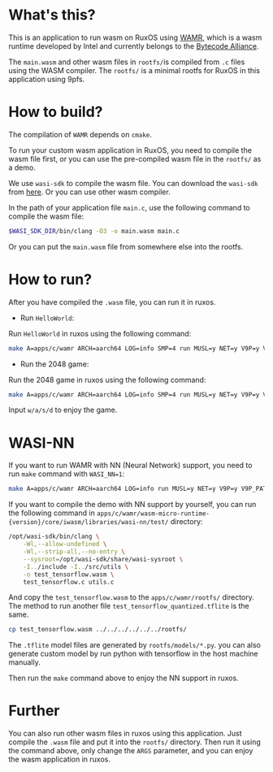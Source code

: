 
# What's this?

This is an application to run wasm on RuxOS using [WAMR](https://github.com/bytecodealliance/wasm-micro-runtime), which is a wasm runtime developed by Intel and currently belongs to the [Bytecode Alliance](https://github.com/bytecodealliance).

The `main.wasm` and other wasm files  in `rootfs/`is compiled from `.c` files using the WASM compiler. The `rootfs/` is a minimal rootfs for RuxOS in this application using 9pfs.

# How to build?

The compilation of `WAMR` depends on `cmake`.

To run your custom wasm application in RuxOS, you need to compile the wasm file first, or you can use the pre-compiled wasm file in the `rootfs/` as a demo.

We use `wasi-sdk` to compile the wasm file. You can download the `wasi-sdk` from [here](https://github.com/WebAssembly/wasi-sdk). Or you can use other wasm compiler.

In the path of your application file `main.c`, use the following command to compile the wasm file:

```bash
$WASI_SDK_DIR/bin/clang -O3 -o main.wasm main.c
```

Or you can put the `main.wasm` file from somewhere else into the rootfs.


# How to run?

After you have compiled the `.wasm` file, you can run it in ruxos.

- Run `HelloWorld`:

Run `HelloWorld` in ruxos using the following command:

```bash
make A=apps/c/wamr ARCH=aarch64 LOG=info SMP=4 run MUSL=y NET=y V9P=y V9P_PATH=apps/c/wamr/rootfs ARGS="iwasm,/main.wasm"
```

- Run the 2048 game:

Run the 2048 game in ruxos using the following command:

```bash
make A=apps/c/wamr ARCH=aarch64 LOG=info SMP=4 run MUSL=y NET=y V9P=y V9P_PATH=apps/c/wamr/rootfs ARGS="iwasm,/2048.wasm"
```

Input `w/a/s/d` to enjoy the game.

# WASI-NN

If you want to run WAMR with NN (Neural Network) support, you need to run `make` command with `WASI_NN=1`:

```bash
make A=apps/c/wamr ARCH=aarch64 LOG=info run MUSL=y NET=y V9P=y V9P_PATH=apps/c/wamr/rootfs ARGS="iwasm,--env="TARGET=cpu",--dir=.,/test_tensorflow.wasm" WASI_NN=1
```

If you want to compile the demo with NN support by yourself, you can run the following command in `apps/c/wamr/wasm-micro-runtime-{version}/core/iwasm/libraries/wasi-nn/test/` directory:

```bash
/opt/wasi-sdk/bin/clang \
    -Wl,--allow-undefined \
    -Wl,--strip-all,--no-entry \
    --sysroot=/opt/wasi-sdk/share/wasi-sysroot \
    -I../include -I../src/utils \
    -o test_tensorflow.wasm \
    test_tensorflow.c utils.c
```

And copy the `test_tensorflow.wasm` to the `apps/c/wamr/rootfs/` directory. The method to run another file `test_tensorflow_quantized.tflite` is the same.

```bash
cp test_tensorflow.wasm ../../../../../../rootfs/
```

The `.tflite` model files are generated by `rootfs/models/*.py`. you can also generate custom model by run python with tensorflow in the host machine manually.

Then run the `make` command above to enjoy the NN support in ruxos.

# Further

You can also run other wasm files in ruxos using this application. Just compile the `.wasm` file and put it into the `rootfs/` directory. Then run it using the command above, only change the `ARGS` parameter, and you can enjoy the wasm application in ruxos.
